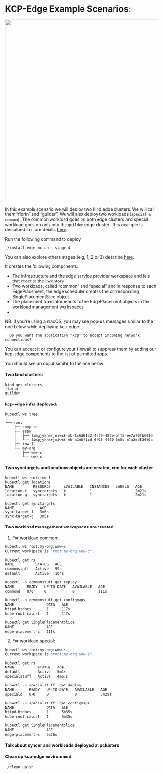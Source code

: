 # KCP-Edge Example Scenarios:

<img src="https://github.com/kcp-dev/edge-mc/blob/main/docs/content/en/docs/Coding%20Milestones/PoC2023q1/Edge-PoC-2023q1-Scenario-1-stage-4.svg" width="600" height="600">

In this example scenario we will deploy two [kind](https://kind.sigs.k8s.io/) edge clusters. We will call them “florin” and “guilder”. We will also deploy two workloads (`special & common`). The common workload goes on both edge clusters and special workload goes on only into the `guilder` edge cluster. This example is described in more details [here](https://docs.kcp-edge.io/docs/coding-milestones/poc2023q1/example1/). 

Run the following command to deploy 

```shell
./install_edge-mc.sh --stage 4
```

You can also explore others stages (e.g, 1, 2 or 3) describe [here](https://docs.kcp-edge.io/docs/coding-milestones/poc2023q1/example1/). 

It creates the following components:

-  The infrastructure and the edge service provider workspace and lets that react to the inventory
-  Two workloads, called “common” and “special” and in response to each EdgePlacement, the edge scheduler creates the corresponding SinglePlacementSlice object.
-  The placement translator reacts to the EdgePlacement objects in the workload management workspaces
- 


NB: if you're using a macOS, you may see pop-us messages similar to the one below while deploying kcp-edge: 

```shell
  Do you want the application “kcp” to accept incoming network connections?
```

You can accept it or configure your firewall to suppress them by adding our kcp-edge components to the list of permitted apps.


You should see an ouput similar to the one below:

#### Two kind clusters:

```shell
kind get clusters
florin
guilder
```

#### kcp-edge infra deployed:

```shell
kubectl ws tree
.
└── root
    ├── compute
    ├── espw
    │   ├── limgjykhmrjeiwc6-mb-1c6d6132-4ef9-482e-bff5-ee7a70fb601e
    │   └── limgjykhmrjeiwc6-mb-a1d8f1cd-6493-4480-8c5e-c7a3dd53600a
    ├── imw-1
    └── my-org
        ├── wmw-c
        └── wmw-s
```

#### Two synctargets and locations objects are created, one for each cluster

```shell
kubectl ws root:imw-1
kubectl get locations
NAME         RESOURCE      AVAILABLE   INSTANCES   LABELS   AGE
location-f   synctargets   0           1                    2m21s
location-g   synctargets   0           1                    2m21s

kubectl get synctargets
NAME            AGE
sync-target-f   3m6s
sync-target-g   3m5s
```

#### Two workload management workspaces are created:

1. For workload common:

```bash
kubectl ws root:my-org:wmw-c
Current workspace is "root:my-org:wmw-c".

kubectl get ns
NAME          STATUS   AGE
commonstuff   Active   99s
default       Active   104s

kubectl -n commonstuff get deploy
NAME      READY   UP-TO-DATE   AVAILABLE   AGE
commond   0/0     0            0           111s

kubectl -n commonstuff get configmaps
NAME               DATA   AGE
httpd-htdocs       1      117s
kube-root-ca.crt   1      117s

kubectl get SinglePlacementSlice
NAME               AGE
edge-placement-c   111s
```

2. For workload special:

```bash
kubectl ws root:my-org:wmw-s
Current workspace is "root:my-org:wmw-s".

kubectl get ns
NAME           STATUS   AGE
default        Active   5m1s
specialstuff   Active   4m57s

kubectl -n specialstuff  get deploy
NAME       READY   UP-TO-DATE   AVAILABLE   AGE
speciald   0/0     0            0           5m29s

kubectl -n specialstuff  get configmaps
NAME               DATA   AGE
httpd-htdocs       1      5m35s
kube-root-ca.crt   1      5m35s

kubectl get SinglePlacementSlice
NAME               AGE
edge-placement-s   5m26s
```

#### Talk about syncer and workloads deployed at pclusters

#### Clean up kcp-edge environment

```bash
./clean_up.sh
```